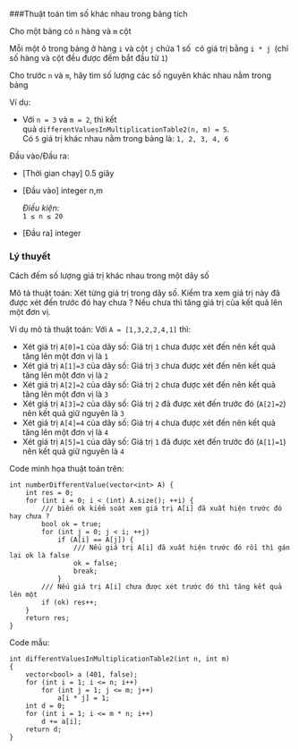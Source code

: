 ###Thuật toán tìm số khác nhau trong bảng tích

Cho một bảng có `n` hàng và `m` cột

Mỗi một ô trong bảng ở hàng `i` và cột `j` chứa 1 số  có giá trị bằng `i * j `(chỉ số hàng và cột đều được đếm bắt đầu từ `1`)

Cho trước `n` và `m`, hãy tìm số lượng các số nguyên khác nhau nằm trong bảng

Ví dụ:

-   Với `n = 3` và `m = 2`, thì kết quả `differentValuesInMultiplicationTable2(n, m) = 5`.\
    Có `5` giá trị khác nhau nằm trong bảng là: `1, 2, 3, 4, 6`

Đầu vào/Đầu ra:

-   [Thời gian chạy] 0.5 giây

-   [Đầu vào] integer n,m

    *Điều kiện:*\
    `1 ≤ n ≤ 20`

-   [Đầu ra] integer

### Lý thuyết

Cách đếm số lượng giá trị khác nhau trong một dãy số

Mô tả thuật toán: Xét từng giá trị trong dãy số. Kiểm tra xem giá trị này đã được xét đến trước đó hay chưa ? Nếu chưa thì tăng giá trị của kết quả lên một đơn vị. 

Ví dụ mô tả thuật toán: Với `A = [1,3,2,2,4,1]` thì: 

-   Xét giá trị `A[0]=1` của dãy số: Giá trị `1` chưa được xét đến nên kết quả tăng lên một đơn vị là `1` 
-   Xét giá trị `A[1]=3` của dãy số: Giá trị `3` chưa được xét đến nên kết quả tăng lên một đơn vị là `2`
-   Xét giá trị `A[2]=2` của dãy số: Giá trị `2` chưa được xét đến nên kết quả tăng lên một đơn vị là `3` 
-   Xét giá trị `A[3]=2` của dãy số: Giá trị `2` đã được xét đến trước đó (`A[2]=2`) nên kết quả giữ nguyên là `3` 
-   Xét giá trị `A[4]=4` của dãy số: Giá trị `4` chưa được xét đến nên kết quả tăng lên một đơn vị là `4` 
-   Xét giá trị `A[5]=1` của dãy số: Giá trị `1` đã được xét đến trước đó (`A[1]=1`) nên kết quả giữ nguyên là `4`  

Code minh họa thuật toán trên:

```
int numberDifferentValue(vector<int> A) {
    int res = 0;
    for (int i = 0; i < (int) A.size(); ++i) {
        /// biến ok kiểm soát xem giá trị A[i] đã xuất hiện trước đó hay chưa ?
        bool ok = true;
        for (int j = 0; j < i; ++j)
            if (A[i] == A[j]) {
                /// Nếu giá trị A[i] đã xuất hiện trước đó rồi thì gán lại ok là false
                ok = false;
                break;
            }
        /// Nếu giá trị A[i] chưa được xét trước đó thì tăng kết quả lên một
        if (ok) res++;
    }
    return res;
}
```

Code mẫu:

```
int differentValuesInMultiplicationTable2(int n, int m)
{
    vector<bool> a (401, false);
    for (int i = 1; i <= n; i++)
        for (int j = 1; j <= m; j++)
            a[i * j] = 1;
    int d = 0;
    for (int i = 1; i <= m * n; i++)
        d += a[i];
    return d;
}
```